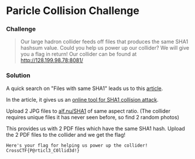# Paricle Collision Challenge 

### Challenge
> Our large hadron collider feeds off files that produces the same SHA1 hashsum value. Could you help us power up our collider? We will give you a flag in return! Our collider can be found at http://128.199.98.78:8081/

### Solution
A quick search on "Files with same SHA1" leads us to this [article](https://www.theregister.co.uk/2017/02/23/google_first_sha1_collision/).

In the article, it gives us an [online tool for SHA1 collision attack](https://alf.nu/SHA1).

Upload 2 JPG files to [alf.nu/SHA1](https://alf.nu/SHA1) of same aspect ratio. (The collider requires unique files it has never seen before, so find 2 random photos)

This provides us with 2 PDF files which have the same SHA1 hash.
Upload the 2 PDF files to the collider and we get the flag!

	Here's your flag for helping us power up the collider!
	CrossCTF{P@rticl3_C0llid3d!}